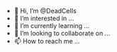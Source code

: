 - 👋 Hi, I’m @DeadCeIIs
- 👀 I’m interested in ...
- 🌱 I’m currently learning ...
- 💞️ I’m looking to collaborate on ...
- 📫 How to reach me ...

<!---
DeadCeIIs/DeadCeIIs is a ✨ special ✨ repository because its `README.md` (this file) appears on your GitHub profile.
You can click the Preview link to take a look at your changes.
--->
